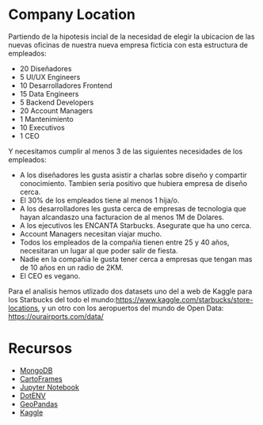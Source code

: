 # Company Location

Partiendo de la hipotesis incial de la necesidad de elegir la ubicacion de las nuevas oficinas de nuestra nueva empresa ficticia con esta estructura de empleados: 

* 20 Diseñadores
* 5 UI/UX Engineers
* 10 Desarrolladores Frontend
* 15 Data Engineers
* 5 Backend Developers
* 20 Account Managers
* 1 Mantenimiento
* 10 Executivos
* 1 CEO

Y necesitamos cumplir al menos 3 de las siguientes necesidades de los empleados:

* A los diseñadores les gusta asistir a charlas sobre diseño y compartir conocimiento. Tambien seria positivo que hubiera empresa de diseño cerca.
* El 30% de los empleados tiene al menos 1 hija/o.
* A los desarrolladores les gusta cerca de empresas de tecnologia que hayan alcandaszo una facturacion de al menos 1M de Dolares.
* A los ejecutivos les ENCANTA Starbucks. Asegurate que ha uno cerca.
* Account Managers necesitan viajar mucho.
* Todos los empleados de la compañia tienen entre 25 y 40 años, necesitaran un lugar al que poder salir de fiesta.
* Nadie en la compañia le gusta tener cerca a empresas que tengan mas de 10 años en un radio de 2KM.
* El CEO es vegano.

Para el analisis hemos utlizado dos datasets uno del a web de Kaggle para los Starbucks del todo el mundo:https://www.kaggle.com/starbucks/store-locations, y un otro con los aeropuertos del mundo de Open Data: https://ourairports.com/data/

# Recursos

* [MongoDB](https://docs.mongodb.com/)
* [CartoFrames](https://carto.com/developers/)
* [Jupyter Notebook](https://jupyter.org/)
* [DotENV](https://pypi.org/project/python-dotenv/)
* [GeoPandas](https://geopandas.org/)
* [Kaggle](https://www.kaggle.com/)
